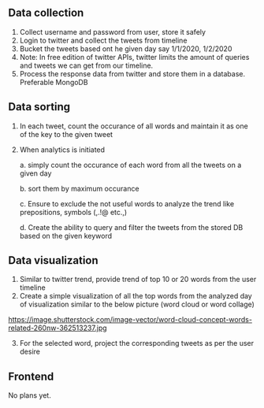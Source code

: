 ## Data collection
1. Collect username and password from user, store it safely
2. Login to twitter and collect the tweets from timeline
3. Bucket the tweets based ont he given day say 1/1/2020, 1/2/2020
4. Note: In free edition of twitter APIs, twitter limits the amount of queries and tweets we can get from our timeline. 
5. Process the response data from twitter and store them in a database. Preferable MongoDB
## Data sorting
1. In each tweet, count the occurance of all words and maintain it as one of the key to the given tweet
2. When analytics is initiated

    a. simply count the occurance of each word from all the tweets on a given day

    b. sort them by maximum occurance

    c. Ensure to exclude the not useful words to analyze the trend like prepositions, symbols (,.!@ etc.,)

    d. Create the ability to query and filter the tweets from the stored DB based on the given keyword
## Data visualization
1. Similar to twitter trend, provide trend of top 10 or 20 words from the user timeline
2. Create a simple visualization of all the top words from the analyzed day of visualization similar to the below picture (word cloud or word collage)

https://image.shutterstock.com/image-vector/word-cloud-concept-words-related-260nw-362513237.jpg

3. For the selected word, project the corresponding tweets as per the user desire

## Frontend
No plans yet. 
